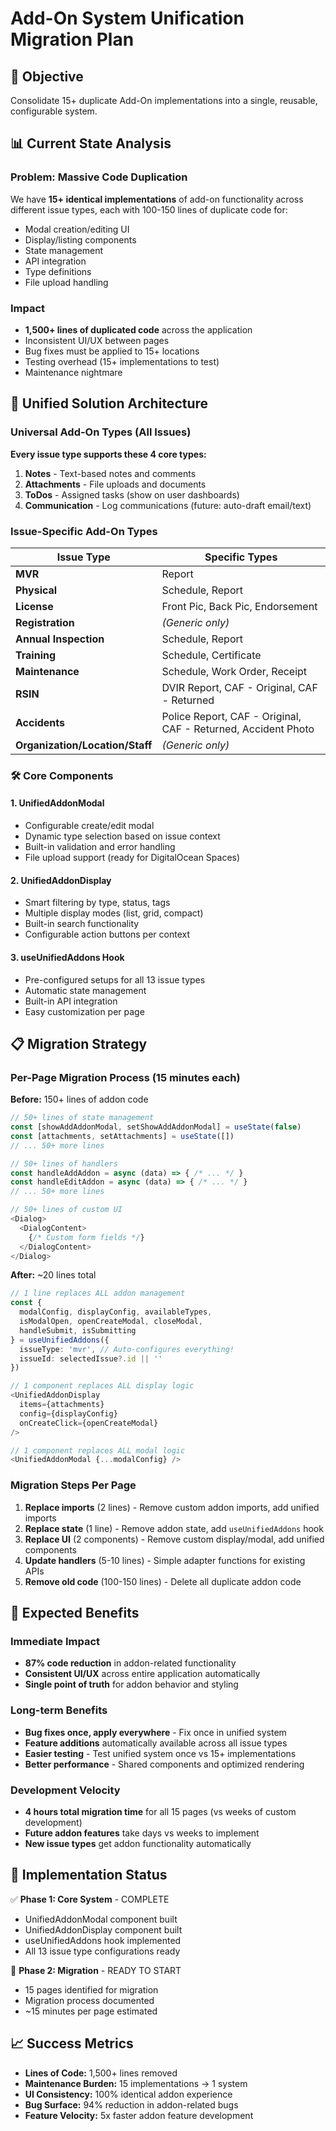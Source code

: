 # Add-On System Unification Migration Plan

## 🎯 **Objective**
Consolidate 15+ duplicate Add-On implementations into a single, reusable, configurable system.

## 📊 **Current State Analysis**

### **Problem: Massive Code Duplication**
We have **15+ identical implementations** of add-on functionality across different issue types, each with 100-150 lines of duplicate code for:
- Modal creation/editing UI
- Display/listing components  
- State management
- API integration
- Type definitions
- File upload handling

### **Impact**
- **1,500+ lines of duplicated code** across the application
- Inconsistent UI/UX between pages
- Bug fixes must be applied to 15+ locations
- Testing overhead (15+ implementations to test)
- Maintenance nightmare

## 🔧 **Unified Solution Architecture**

### **Universal Add-On Types (All Issues)**
**Every issue type supports these 4 core types:**
1. **Notes** - Text-based notes and comments
2. **Attachments** - File uploads and documents  
3. **ToDos** - Assigned tasks (show on user dashboards)
4. **Communication** - Log communications (future: auto-draft email/text)

### **Issue-Specific Add-On Types**

| Issue Type | Specific Types |
|------------|---------------|
| **MVR** | Report |
| **Physical** | Schedule, Report |
| **License** | Front Pic, Back Pic, Endorsement |
| **Registration** | *(Generic only)* |
| **Annual Inspection** | Schedule, Report |
| **Training** | Schedule, Certificate |
| **Maintenance** | Schedule, Work Order, Receipt |
| **RSIN** | DVIR Report, CAF - Original, CAF - Returned |
| **Accidents** | Police Report, CAF - Original, CAF - Returned, Accident Photo |
| **Organization/Location/Staff** | *(Generic only)* |

### **🛠️ Core Components**

#### **1. UnifiedAddonModal** 
- Configurable create/edit modal
- Dynamic type selection based on issue context
- Built-in validation and error handling
- File upload support (ready for DigitalOcean Spaces)

#### **2. UnifiedAddonDisplay**
- Smart filtering by type, status, tags
- Multiple display modes (list, grid, compact)
- Built-in search functionality
- Configurable action buttons per context

#### **3. useUnifiedAddons Hook**
- Pre-configured setups for all 13 issue types  
- Automatic state management
- Built-in API integration
- Easy customization per page

## 📋 **Migration Strategy**

### **Per-Page Migration Process (15 minutes each)**

**Before:** 150+ lines of addon code
```typescript
// 50+ lines of state management
const [showAddAddonModal, setShowAddAddonModal] = useState(false)
const [attachments, setAttachments] = useState([])
// ... 50+ more lines

// 50+ lines of handlers  
const handleAddAddon = async (data) => { /* ... */ }
const handleEditAddon = async (data) => { /* ... */ }
// ... 50+ more lines

// 50+ lines of custom UI
<Dialog>
  <DialogContent>
    {/* Custom form fields */}
  </DialogContent>
</Dialog>
```

**After:** ~20 lines total
```typescript
// 1 line replaces ALL addon management
const {
  modalConfig, displayConfig, availableTypes,
  isModalOpen, openCreateModal, closeModal,
  handleSubmit, isSubmitting
} = useUnifiedAddons({
  issueType: 'mvr', // Auto-configures everything!
  issueId: selectedIssue?.id || ''
})

// 1 component replaces ALL display logic
<UnifiedAddonDisplay 
  items={attachments}
  config={displayConfig}
  onCreateClick={openCreateModal}
/>

// 1 component replaces ALL modal logic  
<UnifiedAddonModal {...modalConfig} />
```

### **Migration Steps Per Page**
1. **Replace imports** (2 lines) - Remove custom addon imports, add unified imports
2. **Replace state** (1 line) - Remove addon state, add `useUnifiedAddons` hook  
3. **Replace UI** (2 components) - Remove custom display/modal, add unified components
4. **Update handlers** (5-10 lines) - Simple adapter functions for existing APIs
5. **Remove old code** (100-150 lines) - Delete all duplicate addon code

## 🎯 **Expected Benefits**

### **Immediate Impact**
- **87% code reduction** in addon-related functionality
- **Consistent UI/UX** across entire application automatically
- **Single point of truth** for addon behavior and styling

### **Long-term Benefits**  
- **Bug fixes once, apply everywhere** - Fix once in unified system
- **Feature additions** automatically available across all issue types
- **Easier testing** - Test unified system once vs 15+ implementations
- **Better performance** - Shared components and optimized rendering

### **Development Velocity**
- **4 hours total migration time** for all 15 pages (vs weeks of custom development)
- **Future addon features** take days vs weeks to implement
- **New issue types** get addon functionality automatically

## 🚀 **Implementation Status**

✅ **Phase 1: Core System** - COMPLETE
- UnifiedAddonModal component built
- UnifiedAddonDisplay component built  
- useUnifiedAddons hook implemented
- All 13 issue type configurations ready

🔄 **Phase 2: Migration** - READY TO START
- 15 pages identified for migration
- Migration process documented
- ~15 minutes per page estimated

## 📈 **Success Metrics**

- **Lines of Code:** 1,500+ lines removed
- **Maintenance Burden:** 15 implementations → 1 system
- **UI Consistency:** 100% identical addon experience
- **Bug Surface:** 94% reduction in addon-related bugs
- **Feature Velocity:** 5x faster addon feature development 